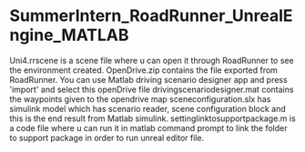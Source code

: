 # SummerIntern_RoadRunner_UnrealEngine_MATLAB

Uni4.rrscene is a scene file where u can open it through RoadRunner to see the environment created.
OpenDrive.zip contains the file exported from RoadRunner. You can use Matlab driving scenario designer app and press 'import' and select this openDrive file
drivingscenariodesigner.mat contains the waypoints given to the opendrive map
sceneconfiguration.slx has simulink model which has scenario reader, scene configuration block and this is the end result from Matlab simulink.
settinglinktosupportpackage.m is a code file where u can run it in matlab command prompt to link the folder to support package in order to run unreal editor file.
